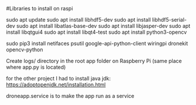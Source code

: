 #Libraries to install on raspi

sudo apt update sudo apt install libhdf5-dev sudo apt install libhdf5-serial-dev sudo apt install libatlas-base-dev sudo apt install libjasper-dev sudo apt install libqtgui4 sudo apt install libqt4-test sudo apt install python3-opencv

sudo pip3 install netifaces psutil google-api-python-client 
wiringpi dronekit opencv-python

Create logs/ directory in the root app folder on Raspberry Pi (same place where app.py is located)

for the other project I had to install java jdk: https://adoptopenjdk.net/installation.html


droneapp.service is to make the app run as a service